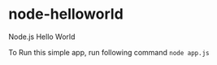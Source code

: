# node-helloworld
Node.js Hello World

To Run this simple app, run following command ```node app.js```

